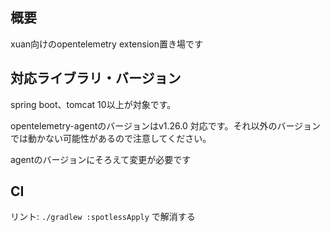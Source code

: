 ## 概要

xuan向けのopentelemetry extension置き場です

## 対応ライブラリ・バージョン

spring boot、tomcat 10以上が対象です。

opentelemetry-agentのバージョンはv1.26.0 対応です。それ以外のバージョンでは動かない可能性があるので注意してください。

agentのバージョンにそろえて変更が必要です

## CI

リント: `./gradlew :spotlessApply` で解消する
